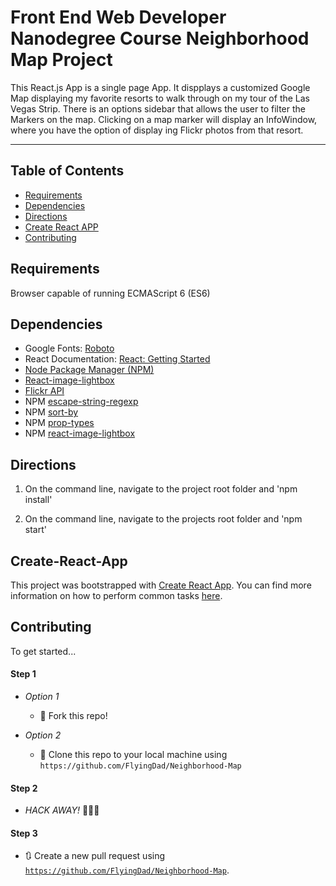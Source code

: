 # Front End Web Developer Nanodegree Course Neighborhood Map Project

This React.js App is a single page App. It dispplays a customized Google Map displaying my favorite resorts to walk through on my tour of the Las Vegas Strip. There is an options sidebar that allows the user to filter the Markers on the map. Clicking on a map marker will display an InfoWindow, where you have the option of display ing Flickr photos from that resort.

---

## Table of Contents

- [Requirements](#requirements)
- [Dependencies](#dependencies)
- [Directions](#directions)
- [Create React APP](#Create-React-App)
- [Contributing](#contributing)

## Requirements

Browser capable of running ECMAScript 6 (ES6)

## Dependencies

- Google Fonts: [Roboto](https://fonts.google.com/specimen/Roboto)
- React Documentation: [React: Getting Started](https://reactjs.org/docs/getting-started.html)
- [Node Package Manager (NPM)](https://www.npmjs.com/)
- [React-image-lightbox](https://www.npmjs.com/package/react-image-lightbox)
- [Flickr API](https://www.flickr.com/services/api/)
- NPM [escape-string-regexp](https://www.npmjs.com/package/escape-string-regexp)
- NPM [sort-by](https://www.npmjs.com/package/sort-by)
- NPM [prop-types](https://www.npmjs.com/package/prop-types)
- NPM [react-image-lightbox](https://www.npmjs.com/package/react-image-lightbox-expansion)


## Directions

1.  On the command line, navigate to the project root folder and 'npm install'

2. On the command line, navigate to the projects root folder and 'npm start'


## Create-React-App

This project was bootstrapped with [Create React App](https://github.com/facebookincubator/create-react-app). You can find more information on how to perform common tasks [here](https://github.com/facebookincubator/create-react-app/blob/master/packages/react-scripts/template/README.md).

## Contributing

To get started...

#### Step 1

- _Option 1_

  - 🍴 Fork this repo!

- _Option 2_
  - 👯 Clone this repo to your local machine using `https://github.com/FlyingDad/Neighborhood-Map`

#### Step 2

- _HACK AWAY!_ 🔨🔨🔨

#### Step 3

- 🔃 Create a new pull request using <a href="https://github.com/FlyingDad/Neighborhood-Map" target="_blank">`https://github.com/FlyingDad/Neighborhood-Map`</a>.
